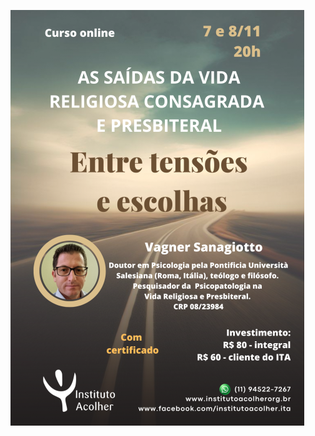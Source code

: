 <a target="_blank" href="https://forms.gle/1J4KGBU4F2VkdmBdA"> 

![Para se inscrever, clique no cartaz!](/img/2023-11-07.png)

</a>

